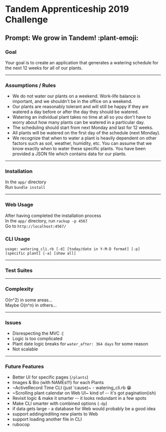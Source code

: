 # Tandem Apprenticeship 2019 Challenge
## Prompt: We grow in Tandem! :plant-emoji:

### Goal
Your goal is to create an application that generates a watering schedule for the next 12 weeks for all of our plants.

<!-- We would also like to see a README which includes any information about how to run the code, any known issues or complexity we should look out for, and any additional features you would like to have added to make your scheduler even more awesome. -->

------------------

### Assumptions / Rules
- We do not water our plants on a weekend. Work-life balance is important, and we shouldn't be in the office on a weekend.
- Our plants are reasonably tolerant and will still be happy if they are watered a day before or after the day they should be watered.
- Watering an individual plant takes no time at all so you don't have to worry about how many plants can be watered in a particular day.
- The scheduling should start from next Monday and last for 12 weeks.
- All plants will be watered on the first day of the schedule (next Monday).
- We recognize that when to water a plant is heavily dependent on other factors such as soil, weather, humidity, etc. You can assume that we know exactly when to water these specific plants. You have been provided a JSON file which contains data for our plants.

------------------

### Installation
In the `app/` directory  
Run `bundle install`

------------------

### Web Usage
After having completed the installation process  
In the `app/` directory, run `rackup -p 4567`  
Go to `http://localhost:4567/`

### CLI Usage
```
usage: watering_cli.rb [-d] [today/date in Y-M-D format] [-p] [specific plant] [-a] [show all]
```

------------------

### Test Suites


------------------

### Complexity
O(n^2) in some areas...  
Maybe O(n^n) in others...

------------------

### Issues
- Disrespecting the MVC :(
- Logic is too complicated
- Plant date logic breaks for `water_after: 364 days` for some reason
- Not scalable

------------------

### Future Features
- Better UI for specific pages (`/plants`)
- Images & Bio (with NAMEs!!!) for each Plants
- ~ActiveRecord Time CLI (just 'cause)~ - watering_cli.rb :grin:
- ~Scrolling plant calendar on Web UI~ kind of -- it's got pagination(ish)
- Revisit logic & make it smarter -- it looks redundant in a few spots
- Make CLI smarter with combined options (`-dp`)
- if data gets large - a database for Web would probably be a good idea
- support adding/editing new plants to Web
- support loading another file in CLI
- rubocop
